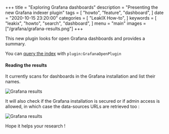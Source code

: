 +++
title = "Exploring Grafana dashboards"
description = "Presenting the new Grafana indexer plugin"
tags = [
    "howto",
    "feature",
    "dashboard",
]
date = "2020-10-15 23:20:00"
categories = [
    "LeakIX How-to",
]
keywords = [
    "leakix",
    "howto",
    "search",
    "dashboard",
]
menu = "main"
images = ["/grafana/grafana-results.png"]
+++

This new plugin looks for open Grafana dashboards and provides a summary.

<!--more-->

You can [query the index](https://leakix.net/search?q=plugin%3AGrafanaOpenPlugin) with `plugin:GrafanaOpenPlugin`

#### Reading the results

It currently scans for dashboards in the Grafana installation and list their names.

![Grafana results](/grafana/grafana-results.png)

It will also check if the Grafana installation is secured or if admin access is allowed, in which case the data-sources URLs are retrieved too :

![Grafana results](/grafana/datasources.png)

Hope it helps your research !

[leakix]: <https://leakix.net/>